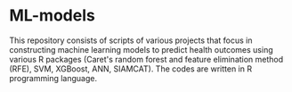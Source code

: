 # ML-models

This repository consists of scripts of various projects that focus in constructing machine learning models to predict health outcomes using various R packages (Caret's random forest and feature elimination method (RFE), SVM, XGBoost, ANN, SIAMCAT). The codes are written in R programming language. 
